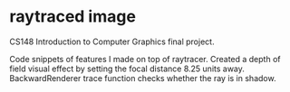 # raytraced image
CS148 Introduction to Computer Graphics final project.

Code snippets of features I made on top of raytracer. Created a depth of field visual effect by setting the focal distance 8.25 units away. BackwardRenderer trace function checks whether the ray is in shadow. 

